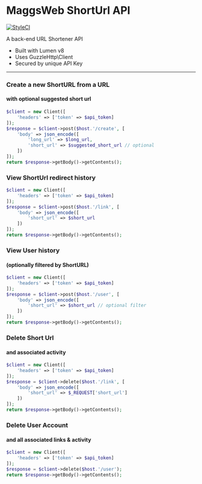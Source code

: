 # MaggsWeb ShortUrl API

[![StyleCI](https://github.styleci.io/repos/319776559/shield?branch=master)](https://github.styleci.io/repos/319776559?branch=master)

A back-end URL Shortener API
- Built with Lumen v8
- Uses GuzzleHttp\Client
- Secured by unique API Key

<hr>

### Create a new ShortURL from a URL
#### with optional suggested short url

```php
$client = new Client([
    'headers' => ['token' => $api_token]
]);
$response = $client->post($host.'/create', [
    'body' => json_encode([
        'long_url' => $long_url,
        'short_url' => $suggested_short_url // optional
    ])
]);
return $response->getBody()->getContents();
```

### View ShortUrl redirect history

```php
$client = new Client([
    'headers' => ['token' => $api_token]
]);
$response = $client->post($host.'/link', [
    'body' => json_encode([
        'short_url' => $short_url
    ])
]);
return $response->getBody()->getContents();
```

### View User history
####  (optionally filtered by ShortURL)

```php
$client = new Client([
    'headers' => ['token' => $api_token]
]);
$response = $client->post($host.'/user', [
    'body' => json_encode([                 
        'short_url' => $short_url // optional filter
    ])
]);
return $response->getBody()->getContents();
```

### Delete Short Url
#### and associated activity

```php
$client = new Client([
    'headers' => ['token' => $api_token]
]);
$response = $client->delete($host.'/link', [
    'body' => json_encode([                 
        'short_url' => $_REQUEST['short_url']
    ])
]);
return $response->getBody()->getContents();
```

### Delete User Account
#### and all associated links & activity

```php
$client = new Client([
    'headers' => ['token' => $api_token]
]);
$response = $client->delete($host.'/user');
return $response->getBody()->getContents();
```
